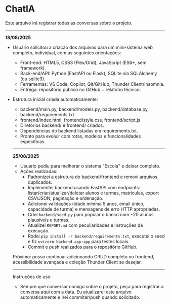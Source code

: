 # ChatIA

Este arquivo irá registrar todas as conversas sobre o projeto.

---

**18/08/2025**
- Usuário solicitou a criação dos arquivos para um mini-sistema web completo, individual, com as seguintes orientações:

	- Front-end: HTML5, CSS3 (Flex/Grid), JavaScript (ES6+, sem framework).
	- Back-end/API: Python (FastAPI ou Flask), SQLite via SQLAlchemy (ou sqlite3).
	- Ferramentas: VS Code, Copilot, Git/GitHub, Thunder Client/Insomnia.
	- Entrega: repositório público no GitHub + relatório técnico.

- Estrutura inicial criada automaticamente:

	- backend/main.py, backend/models.py, backend/database.py, backend/requirements.txt
	- frontend/index.html, frontend/style.css, frontend/script.js
	- Diretórios backend/ e frontend/ criados.
	- Dependências do backend listadas em requirements.txt.
	- Pronto para evoluir com rotas, modelos e funcionalidades específicas.

	---

	**25/08/2025**
	- Usuario pediu para melhorar o sistema "Escola" e deixar completo.
	- Ações realizadas:
		- Padronizei a estrutura do backend/frontend e removi arquivos duplicados.
		- Implementei backend usando FastAPI com endpoints: listar/criar/atualizar/deletar alunos e turmas, matriculas, export CSV/JSON, paginação e ordenação.
		- Adicionei validações (idade mínima 5 anos, email único, capacidade de turma) e mensagens de erro HTTP apropriadas.
		- Criei `backend/seed.py` para popular o banco com ~20 alunos plausíveis e turmas.
		- Atualizei `REPORT.md` com peculiaridades e instruções de execução.
		- Rodei `pip install -r backend/requirements.txt`, executei o seed e fiz `uvicorn backend.app:app` para testes locais.
		- Commit e push realizados para o repositório GitHub.

	Próximo: posso continuar adicionando CRUD completo no frontend, acessibilidade avançada e coleção Thunder Client se desejar.

	---

	Instruções de uso:
	- Sempre que conversar comigo sobre o projeto, peça para registrar a conversa aqui com a data. Eu atualizarei este arquivo automaticamente e irei commitar/push quando solicitado.
